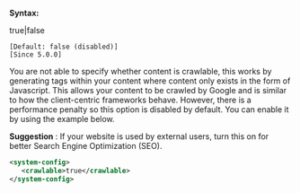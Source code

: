 **Syntax:**

<crawlable>true|false</crawlable>

`[Default: false (disabled)]`  
`[Since 5.0.0]`  

You are not able to specify whether content is crawlable, this works by
generating tags within your content where content only exists in the
form of Javascript. This allows your content to be crawled by Google and
is similar to how the client-centric frameworks behave. However, there
is a performance penalty so this option is disabled by default. You can
enable it by using the example below.

**Suggestion** : If your website is used by external users, turn this on
for better Search Engine Optimization (SEO).

``` xml
<system-config>
   <crawlable>true</crawlable>
</system-config>
```


